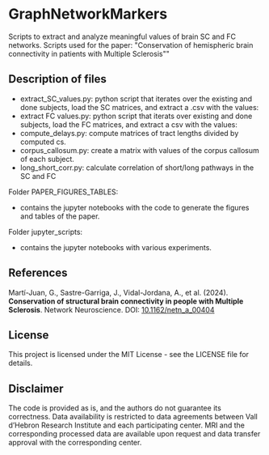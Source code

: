 # GraphNetworkMarkers
Scripts to extract and analyze meaningful values of brain SC and FC networks. Scripts used for the paper: "Conservation of hemispheric brain connectivity in patients with Multiple Sclerosis""

## Description of files

* extract_SC_values.py: python script that iterates over the existing and done subjects, load the SC matrices, and extract a .csv with the values:
* extract FC values.py: python script that iterats over existing and done subjects, load the FC matrices, and extract a csv with the values:
* compute_delays.py: compute matrices of tract lengths divided by computed cs.
* corpus_callosum.py: create a matrix with values of the corpus callosum of each subject.
* long_short_corr.py: calculate correlation of short/long pathways in the SC and FC

Folder PAPER_FIGURES_TABLES:
* contains the jupyter notebooks with the code to generate the figures and tables of the paper.

Folder jupyter_scripts:
* contains the jupyter notebooks with various experiments.

## References
Martí-Juan, G., Sastre-Garriga, J., Vidal-Jordana, A., et al. (2024). **Conservation of structural brain connectivity in
people with Multiple Sclerosis**. Network Neuroscience. DOI: [10.1162/netn_a_00404](https://doi.org/10.1162/netn_a_00404)

## License
This project is licensed under the MIT License - see the LICENSE file for details.

## Disclaimer
The code is provided as is, and the authors do not guarantee its correctness. Data availability is restricted to data agreements between Vall d’Hebron Research Institute and each participating center. MRI and the corresponding processed data are available upon request and data transfer approval with the corresponding center.

